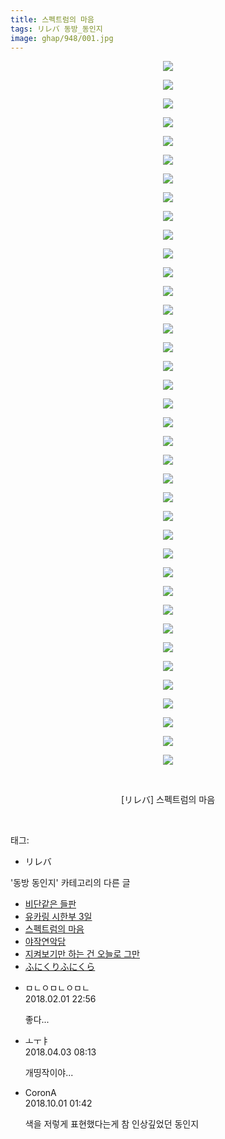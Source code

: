 ```yaml
---
title: 스펙트럼의 마음
tags: リレバ 동방_동인지
image: ghap/948/001.jpg
---
```

<div class="article">
<p style="text-align: center; clear: none; float: none;"><img src="{{ site.nasurl }}/ghap/948/001.jpg"/></p>
<p style="text-align: center; clear: none; float: none;"><img src="{{ site.nasurl }}/ghap/948/002.jpg"/></p>
<p style="text-align: center; clear: none; float: none;"><img src="{{ site.nasurl }}/ghap/948/003.jpg"/></p>
<p style="text-align: center; clear: none; float: none;"><img src="{{ site.nasurl }}/ghap/948/004.jpg"/></p>
<p style="text-align: center; clear: none; float: none;"><img src="{{ site.nasurl }}/ghap/948/005.jpg"/></p>
<p style="text-align: center; clear: none; float: none;"><img src="{{ site.nasurl }}/ghap/948/006.jpg"/></p>
<p style="text-align: center; clear: none; float: none;"><img src="{{ site.nasurl }}/ghap/948/007.jpg"/></p>
<p style="text-align: center; clear: none; float: none;"><img src="{{ site.nasurl }}/ghap/948/008.jpg"/></p>
<p style="text-align: center; clear: none; float: none;"><img src="{{ site.nasurl }}/ghap/948/009.jpg"/></p>
<p style="text-align: center; clear: none; float: none;"><img src="{{ site.nasurl }}/ghap/948/010.jpg"/></p>
<p style="text-align: center; clear: none; float: none;"><img src="{{ site.nasurl }}/ghap/948/011.jpg"/></p>
<p style="text-align: center; clear: none; float: none;"><img src="{{ site.nasurl }}/ghap/948/012.jpg"/></p>
<p style="text-align: center; clear: none; float: none;"><img src="{{ site.nasurl }}/ghap/948/013.jpg"/></p>
<p style="text-align: center; clear: none; float: none;"><img src="{{ site.nasurl }}/ghap/948/014.jpg"/></p>
<p style="text-align: center; clear: none; float: none;"><img src="{{ site.nasurl }}/ghap/948/015.jpg"/></p>
<p style="text-align: center; clear: none; float: none;"><img src="{{ site.nasurl }}/ghap/948/016.jpg"/></p>
<p style="text-align: center; clear: none; float: none;"><img src="{{ site.nasurl }}/ghap/948/017.jpg"/></p>
<p style="text-align: center; clear: none; float: none;"><img src="{{ site.nasurl }}/ghap/948/018.jpg"/></p>
<p style="text-align: center; clear: none; float: none;"><img src="{{ site.nasurl }}/ghap/948/019.jpg"/></p>
<p style="text-align: center; clear: none; float: none;"><img src="{{ site.nasurl }}/ghap/948/020.jpg"/></p>
<p style="text-align: center; clear: none; float: none;"><img src="{{ site.nasurl }}/ghap/948/021.jpg"/></p>
<p style="text-align: center; clear: none; float: none;"><img src="{{ site.nasurl }}/ghap/948/022.jpg"/></p>
<p style="text-align: center; clear: none; float: none;"><img src="{{ site.nasurl }}/ghap/948/023.jpg"/></p>
<p style="text-align: center; clear: none; float: none;"><img src="{{ site.nasurl }}/ghap/948/024.jpg"/></p>
<p style="text-align: center; clear: none; float: none;"><img src="{{ site.nasurl }}/ghap/948/025.jpg"/></p>
<p style="text-align: center; clear: none; float: none;"><img src="{{ site.nasurl }}/ghap/948/026.jpg"/></p>
<p style="text-align: center; clear: none; float: none;"><img src="{{ site.nasurl }}/ghap/948/027.jpg"/></p>
<p style="text-align: center; clear: none; float: none;"><img src="{{ site.nasurl }}/ghap/948/028.jpg"/></p>
<p style="text-align: center; clear: none; float: none;"><img src="{{ site.nasurl }}/ghap/948/029.jpg"/></p>
<p style="text-align: center; clear: none; float: none;"><img src="{{ site.nasurl }}/ghap/948/030.jpg"/></p>
<p style="text-align: center; clear: none; float: none;"><img src="{{ site.nasurl }}/ghap/948/031.jpg"/></p>
<p style="text-align: center; clear: none; float: none;"><img src="{{ site.nasurl }}/ghap/948/032.jpg"/></p>
<p style="text-align: center; clear: none; float: none;"><img src="{{ site.nasurl }}/ghap/948/033.jpg"/></p>
<p style="text-align: center; clear: none; float: none;"><img src="{{ site.nasurl }}/ghap/948/034.jpg"/></p>
<p style="text-align: center; clear: none; float: none;"><img src="{{ site.nasurl }}/ghap/948/035.jpg"/></p>
<p style="text-align: center; clear: none; float: none;"><img src="{{ site.nasurl }}/ghap/948/036.jpg"/></p>
<p style="text-align: center; clear: none; float: none;"><img src="{{ site.nasurl }}/ghap/948/037.jpg"/></p>
<p style="text-align: center; clear: none; float: none;"><img src="{{ site.nasurl }}/ghap/948/038.jpg"/></p>
<p style="text-align: center; clear: none; float: none;"><br/></p>
<p style="text-align: center; clear: none; float: none;">[リレバ] 스펙트럼의 마음</p>
<p><br/></p>
</div><div class="tagTrail">
<p>태그: </p>
<ul>
<li>リレバ</li>
</ul>
</div><div class="another">
<p>'동방 동인지' 카테고리의 다른 글</p>
<ul>
<li><a href="/2016-07-20-ghap_950">비단같은 들판</a></li>
<li><a href="/2016-07-20-ghap_949">유카링 시한부 3일</a></li>
<li><a href="/2016-07-20-ghap_948">스펙트럼의 마음</a></li>
<li><a href="/2016-07-20-ghap_947">야작연악담</a></li>
<li><a href="/2016-07-20-ghap_945">지켜보기만 하는 건 오늘로 그만</a></li>
<li><a href="/2016-07-20-ghap_944">ふにくりふにくら</a></li>
</ul>
</div><div class="cb_module cb_fluid">
<div class="cb_wrt cb_profile">
<div class="comment">
<ul>
<li class="cb_thumb_off" id="comment15189570">
<div class="cb_comment_area">
<div class="cb_info_area">
<div class="cb_section">
<span class="cb_nick_name">ㅁㄴㅇㅁㄴㅇㅁㄴ</span>
</div>
<div class="cb_section">
<span class="cb_date">2018.02.01 22:56 </span>
</div>
</div>
<div class="cb_dsc_comment">
<p class="cb_dsc">
											좋다...
										</p>
</div>
</div></li>
<li class="cb_thumb_off" id="comment15232273">
<div class="cb_comment_area">
<div class="cb_info_area">
<div class="cb_section">
<span class="cb_nick_name">ㅗㅜㅑ</span>
</div>
<div class="cb_section">
<span class="cb_date">2018.04.03 08:13 </span>
</div>
</div>
<div class="cb_dsc_comment">
<p class="cb_dsc">
											개띵작이야...
										</p>
</div>
</div></li>
<li class="cb_thumb_off" id="comment15342525">
<div class="cb_comment_area">
<div class="cb_info_area">
<div class="cb_section">
<span class="cb_nick_name">CoronA</span>
</div>
<div class="cb_section">
<span class="cb_date">2018.10.01 01:42 </span>
</div>
</div>
<div class="cb_dsc_comment">
<p class="cb_dsc">
											색을 저렇게 표현했다는게 참 인상깊었던 동인지
										</p>
</div>
</div></li>
</ul>
</div>
</div><!-- commentList close -->
</div>